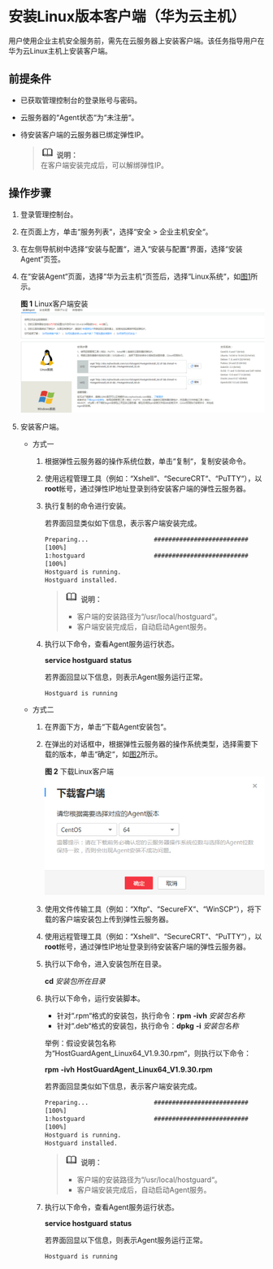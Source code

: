 # 安装Linux版本客户端（华为云主机）<a name="ZH-CN_TOPIC_0150525170"></a>

用户使用企业主机安全服务前，需先在云服务器上安装客户端。该任务指导用户在华为云Linux主机上安装客户端。

## 前提条件<a name="section43992855103311"></a>

-   已获取管理控制台的登录账号与密码。
-   云服务器的“Agent状态“为“未注册“。
-   待安装客户端的云服务器已绑定弹性IP。

    >![](public_sys-resources/icon-note.gif) **说明：**   
    >在客户端安装完成后，可以解绑弹性IP。  


## 操作步骤<a name="section1831315205214"></a>

1.  登录管理控制台。
2.  在页面上方，单击“服务列表“，选择“安全  \>  企业主机安全“。
3.  在左侧导航树中选择“安装与配置“，进入“安装与配置“界面，选择“安装Agent“页签。
4.  在“安装Agent“页面，选择“华为云主机“页签后，选择“Linux系统“，如[图1](#fig98256510550)所示。

    **图 1**  Linux客户端安装<a name="fig98256510550"></a>  
    ![](figures/Linux客户端安装.png "Linux客户端安装")

5.  安装客户端。
    -   方式一
        1.  根据弹性云服务器的操作系统位数，单击“复制“，复制安装命令。
        2.  使用远程管理工具（例如：“Xshell“、“SecureCRT“、“PuTTY“），以**root**帐号，通过弹性IP地址登录到待安装客户端的弹性云服务器。
        3.  执行复制的命令进行安装。

            若界面回显类似如下信息，表示客户端安装完成。

            ```
            Preparing...                  ########################## [100%]
            1:hostguard                   ########################## [100%]
            Hostguard is running.
            Hostguard installed.
            ```

            >![](public_sys-resources/icon-note.gif) **说明：**   
            >-   客户端的安装路径为“/usr/local/hostguard“。  
            >-   客户端安装完成后，自动启动Agent服务。  

        4.  执行以下命令，查看Agent服务运行状态。

            **service hostguard** **status**

            若界面回显以下信息，则表示Agent服务运行正常。

            ```
            Hostguard is running
            ```


    -   方式二
        1.  在界面下方，单击“下载Agent安装包“。
        2.  在弹出的对话框中，根据弹性云服务器的操作系统类型，选择需要下载的版本，单击“确定“，如[图2](#fig14316193555316)所示。

            **图 2**  下载Linux客户端<a name="fig14316193555316"></a>  
            ![](figures/下载Linux客户端.png "下载Linux客户端")

        3.  使用文件传输工具（例如：“Xftp“、“SecureFX“、“WinSCP“），将下载的客户端安装包上传到弹性云服务器。
        4.  使用远程管理工具（例如：“Xshell“、“SecureCRT“、“PuTTY“），以**root**帐号，通过弹性IP地址登录到待安装客户端的弹性云服务器。
        5.  执行以下命令，进入安装包所在目录。

            **cd** _安装包所在目录_

        6.  执行以下命令，运行安装脚本。

            -   针对“.rpm“格式的安装包，执行命令：**rpm** **-ivh** _安装包名称_
            -   针对“.deb“格式的安装包，执行命令：**dpkg** **-i** _安装包名称_

            举例：假设安装包名称为“HostGuardAgent\_Linux64\_V1.9.30.rpm“，则执行以下命令：

            **rpm** **-ivh** **HostGuardAgent\_Linux64\_V1.9.30.rpm**

            若界面回显类似如下信息，表示客户端安装完成。

            ```
            Preparing...                  ########################## [100%]
            1:hostguard                   ########################## [100%]
            Hostguard is running.
            Hostguard installed.
            ```

            >![](public_sys-resources/icon-note.gif) **说明：**   
            >-   客户端的安装路径为“/usr/local/hostguard“。  
            >-   客户端安装完成后，自动启动Agent服务。  

        7.  执行以下命令，查看Agent服务运行状态。

            **service hostguard** **status**

            若界面回显以下信息，则表示Agent服务运行正常。

            ```
            Hostguard is running
            ```




